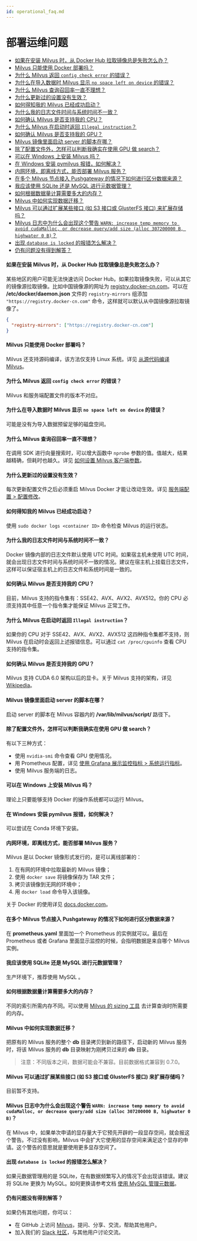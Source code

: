 ```yaml
---
id: operational_faq.md
---
```


# 部署运维问题

<!-- TOC -->

- [如果在安装 Milvus 时，从 Docker Hub 拉取镜像总是失败怎么办？](#如果在安装-Milvus-时从-Docker-Hub-拉取镜像总是失败怎么办)
- [Milvus 只能使用 Docker 部署吗？](#Milvus-只能使用-Docker-部署吗)
- [为什么 Milvus 返回 `config check error` 的错误？](#为什么-Milvus-返回-config-check-error-的错误)
- [为什么在导入数据时 Milvus 显示 `no space left on device` 的错误？](#为什么在导入数据时-Milvus-显示-no-space-left-on-device-的错误)
- [为什么 Milvus 查询召回率一直不理想？](#为什么-Milvus-查询召回率一直不理想)
- [为什么更新过的设置没有生效？](#为什么更新过的设置没有生效)
- [如何得知我的 Milvus 已经成功启动？](#如何得知我的-Milvus-已经成功启动)
- [为什么我的日志文件时间与系统时间不一致？](#为什么我的日志文件时间与系统时间不一致)
- [如何确认 Milvus 是否支持我的 CPU？](#如何确认-Milvus-是否支持我的-CPU)
- [为什么 Milvus 在启动时返回 `Illegal instruction`？](#为什么-Milvus-在启动时返回-Illegal-instruction)
- [如何确认 Milvus 是否支持我的 GPU？](#如何确认-Milvus-是否支持我的-GPU)
- [Milvus 镜像里面启动 server 的脚本在哪？](#Milvus-镜像里面启动-server-的脚本在哪)
- [除了配置文件外，怎样可以判断我确实在使用 GPU 做 search？](#除了配置文件外怎样可以判断我确实在使用-GPU-做-search)
- [可以在 Windows 上安装 Milvus 吗？](#可以在-Windows-上安装-Milvus-吗)
- [在 Windows 安装 pymilvus 报错，如何解决？](#在-Windows-安装-pymilvus-报错如何解决)
- [内网环境，即离线方式，能否部署 Milvus 服务？](#内网环境即离线方式能否部署-Milvus-服务)
- [在多个 Milvus 节点接入 Pushgateway 的情况下如何进行区分数据来源？](#在多个-Milvus-节点接入-Pushgateway-的情况下如何进行区分数据来源)
- [我应该使用 SQLite 还是 MySQL 进行元数据管理？](#我应该使用-SQLite-还是-MySQL-进行元数据管理)
- [如何根据数据量计算需要多大的内存？](#如何根据数据量计算需要多大的内存)
- [Milvus 中如何实现数据迁移？](#Milvus-中如何实现数据迁移)
- [Milvus 可以通过扩展某些接口 (如 S3 接口或 GlusterFS 接口) 来扩展存储吗？](#Milvus-可以通过扩展某些接口-如-S3-接口或-GlusterFS-接口-来扩展存储吗)
- [Milvus 日志中为什么会出现这个警告 `WARN: increase temp memory to avoid cudaMalloc, or decrease query/add size (alloc 307200000 B, highwater 0 B)`？](#Milvus-日志中为什么会出现这个警告-WARN-increase-temp-memory-to-avoid-cudaMalloc-or-decrease-queryadd-size-alloc-307200000-B-highwater-0-B)
- [出现 `database is locked` 的报错怎么解决？](#出现-database-is-locked-的报错怎么解决)
- [仍有问题没有得到解答？](#仍有问题没有得到解答)

<!-- /TOC -->

#### 如果在安装 Milvus 时，从 Docker Hub 拉取镜像总是失败怎么办？

某些地区的用户可能无法快速访问 Docker Hub。如果拉取镜像失败，可以从其它的镜像源拉取镜像。比如中国镜像源的网址为 [registry.docker-cn.com](https://registry.docker-cn.com)。可以在 **/etc/docker/daemon.json** 文件的 `registry-mirrors` 组添加 `"https://registry.docker-cn.com"` 命令，这样就可以默认从中国镜像源拉取镜像了。

```json
{
  "registry-mirrors": ["https://registry.docker-cn.com"]
}
```

#### Milvus 只能使用 Docker 部署吗？

Milvus 还支持源码编译，该方法仅支持 Linux 系统。详见 [从源代码编译 Milvus](https://github.com/milvus-io/milvus/blob/master/INSTALL.md)。


#### 为什么 Milvus 返回 `config check error` 的错误？

Milvus 和服务端配置文件的版本不对应。


#### 为什么在导入数据时 Milvus 显示 `no space left on device` 的错误？

可能是没有为导入数据预留足够的磁盘空间。


#### 为什么 Milvus 查询召回率一直不理想？

在调用 SDK 进行向量搜索时，可以增大函数中 `nprobe` 参数的值。值越大，结果越精确，但耗时也越久。详见 [如何设置 Milvus 客户端参数](https://www.milvus.io/cn/blogs/2020-2-16-api-setting.md)。

#### 为什么更新过的设置没有生效？

每次更新配置文件之后必须重启 Milvus Docker 才能让改动生效。详见 [服务端配置 > 配置修改](milvus_config.md#配置修改)。

#### 如何得知我的 Milvus 已经成功启动？

使用 `sudo docker logs <container ID>` 命令检查 Milvus 的运行状态。

#### 为什么我的日志文件时间与系统时间不一致？

Docker 镜像内部的日志文件默认使用 UTC 时间。如果宿主机未使用 UTC 时间，就会出现日志文件时间与系统时间不一致的情况。建议在宿主机上挂载日志文件，这样可以保证宿主机上的日志文件和系统时间是一致的。

#### 如何确认 Milvus 是否支持我的 CPU？

目前，Milvus 支持的指令集有：SSE42、AVX、AVX2、AVX512。你的 CPU 必须支持其中任意一个指令集才能保证 Milvus 正常工作。

#### 为什么 Milvus 在启动时返回 `Illegal instruction`？

如果你的 CPU 对于 SSE42、AVX、AVX2、AVX512 这四种指令集都不支持，则 Milvus 在启动时会返回上述报错信息。可以通过 `cat /proc/cpuinfo` 查看 CPU 支持的指令集。


#### 如何确认 Milvus 是否支持我的 GPU？

Milvus 支持 CUDA 6.0 架构以后的显卡。关于 Milvus 支持的架构，详见 [Wikipedia](https://en.wikipedia.org/wiki/CUDA)。

#### Milvus 镜像里面启动 server 的脚本在哪？

启动 server 的脚本在 Milvus 容器内的 **/var/lib/milvus/script/** 路径下。

#### 除了配置文件外，怎样可以判断我确实在使用 GPU 做 search？

有以下三种方式：

- 使用 `nvidia-smi` 命令查看 GPU 使用情况。
- 用 Prometheus 配置，详见 [使用 Grafana 展示监控指标 > 系统运行指标](setup_grafana.md#系统运行指标)。
- 使用 Milvus 服务端的日志。

#### 可以在 Windows 上安装 Milvus 吗？

理论上只要能够支持 Docker 的操作系统都可以运行 Milvus。

#### 在 Windows 安装 pymilvus 报错，如何解决？

可以尝试在 Conda 环境下安装。

#### 内网环境，即离线方式，能否部署 Milvus 服务？

Milvus 是以 Docker 镜像形式发行的，是可以离线部署的：

1. 在有网的环境中拉取最新的 Milvus 镜像；
2. 使用 `docker save` 将镜像保存为 TAR 文件；
3. 拷贝该镜像到无网的环境中；
4. 用 `docker load` 命令导入该镜像。

关于 Docker 的使用详见 [docs.docker.com](https://docs.docker.com)。

#### 在多个 Milvus 节点接入 Pushgateway 的情况下如何进行区分数据来源？

在 **prometheus.yaml** 里面加一个 Prometheus 的实例就可以。最后在 Prometheus 或者 Grafana 里面显示监控的时候，会指明数据是来自哪个 Milvus 实例。

#### 我应该使用 SQLite 还是 MySQL 进行元数据管理？

生产环境下，推荐使用 MySQL 。

#### 如何根据数据量计算需要多大的内存？

不同的索引所需内存不同。可以使用 [Milvus 的 sizing 工具](https://zilliz.com/sizing-tool) 去计算查询时所需要的内存。

#### Milvus 中如何实现数据迁移？

把原有的 Milvus 服务的整个 **db** 目录拷贝到新的路径下，启动新的 Milvus 服务时，将该 Milvus 服务的 **db** 目录映射为刚拷贝过来的 **db** 目录。
> 注意：不同版本之间，数据可能会不兼容。目前数据格式兼容到 0.7.0。

#### Milvus 可以通过扩展某些接口 (如 S3 接口或 GlusterFS 接口) 来扩展存储吗？

目前暂不支持。

#### Milvus 日志中为什么会出现这个警告 `WARN: increase temp memory to avoid cudaMalloc, or decrease query/add size (alloc 307200000 B, highwater 0 B)`？

在 Milvus 中，如果单次申请的显存量大于它预先开辟的一段显存空间，就会报这个警告。不过没有影响，Milvus 中会扩大它使用的显存空间来满足这个显存的申请。这个警告的意思就是要使用更多显存空间了。

#### 出现 `database is locked` 的报错怎么解决？

如果元数据管理用的是 SQLite，在有数据频繁写入的情况下会出现该错误。建议将 SQLite 更换为 MySQL。如何更换请参考文档 [使用 MySQL 管理元数据](data_manage.md)。



#### 仍有问题没有得到解答？

如果仍有其他问题，你可以：

- 在 GitHub 上访问 [Milvus](https://github.com/milvus-io/milvus/issues)，提问、分享、交流，帮助其他用户。
- 加入我们的 [Slack 社区](https://join.slack.com/t/milvusio/shared_invite/enQtNzY1OTQ0NDI3NjMzLWNmYmM1NmNjOTQ5MGI5NDhhYmRhMGU5M2NhNzhhMDMzY2MzNDdlYjM5ODQ5MmE3ODFlYzU3YjJkNmVlNDQ2ZTk)，与其他用户讨论交流。
